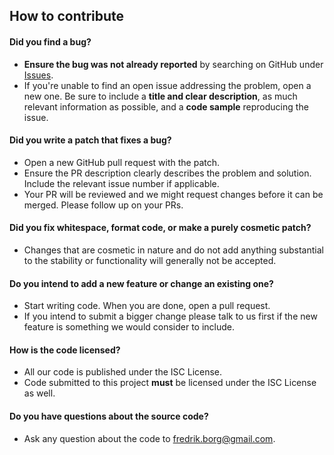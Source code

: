 ## How to contribute

#### **Did you find a bug?**

* **Ensure the bug was not already reported** by searching on GitHub under [Issues](https://github.com/frbor/mmblocks/issues).
* If you're unable to find an open issue addressing the problem, open a new one. Be sure to include a **title and clear description**, as much relevant information as possible, and a **code sample** reproducing the issue.

#### **Did you write a patch that fixes a bug?**

* Open a new GitHub pull request with the patch.
* Ensure the PR description clearly describes the problem and solution. Include the relevant issue number if applicable.
* Your PR will be reviewed and we might request changes before it can be merged. Please follow up on your PRs.

#### **Did you fix whitespace, format code, or make a purely cosmetic patch?**

* Changes that are cosmetic in nature and do not add anything substantial to the stability or functionality will generally not be accepted.

#### **Do you intend to add a new feature or change an existing one?**

* Start writing code. When you are done, open a pull request.
* If you intend to submit a bigger change please talk to us first if the new feature is something we would consider to include.

#### **How is the code licensed?**

* All our code is published under the ISC License.
* Code submitted to this project **must** be licensed under the ISC License as well.

#### **Do you have questions about the source code?**

* Ask any question about the code to fredrik.borg@gmail.com.

